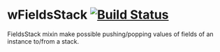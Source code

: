 
# wFieldsStack [![Build Status](https://travis-ci.org/Wandalen/wFieldsStack.svg?branch=master)](https://travis-ci.org/Wandalen/wFieldsStack)

FieldsStack mixin make possible pushing/popping values of fields of an instance to/from a stack.












